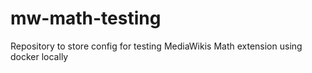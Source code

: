 # mw-math-testing
Repository to store config for testing MediaWikis Math extension using docker locally
